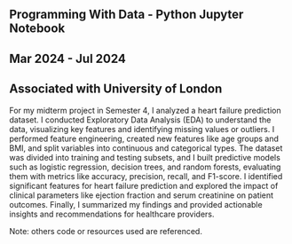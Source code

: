 ## Programming With Data - Python Jupyter Notebook

## Mar 2024 - Jul 2024

## Associated with University of London

For my midterm project in Semester 4, I analyzed a heart failure prediction dataset. I conducted Exploratory Data Analysis (EDA) to understand the data, visualizing key features and identifying missing values or outliers. I performed feature engineering, created new features like age groups and BMI, and split variables into continuous and categorical types. The dataset was divided into training and testing subsets, and I built predictive models such as logistic regression, decision trees, and random forests, evaluating them with metrics like accuracy, precision, recall, and F1-score. I identified significant features for heart failure prediction and explored the impact of clinical parameters like ejection fraction and serum creatinine on patient outcomes. Finally, I summarized my findings and provided actionable insights and recommendations for healthcare providers.

Note: others code or resources used are referenced.
